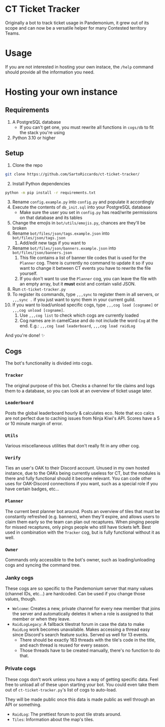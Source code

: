 # CT Ticket Tracker
Originally a bot to track ticket usage in Pandemonium, it grew out of its scope and can now
be a versatile helper for many Contested territory Teams.

# Usage

If you are not interested in hosting your own instace, the `/help` command should provide all
the information you need.

# Hosting your own instance

## Requirements
1. A PostgreSQL database
   * If you can't get one, you must rewrite all functions in `cogs/db` to fit the stack you're using
2. Python 3.10 or higher

## Setup

1. Clone the repo
```bash
git clone https://github.com/SartoRiccardo/ct-ticket-tracker/
```
2. Install Python dependencies
```bash
python -m pip install -r requirements.txt
```
3. Rename `config.example.py` into `config.py` and populate it accordingly
4. Execute the contents of `db_init.sql` into your PostgreSQL database
   * Make sure the user you set in `config.py` has read/write permissions on that database and its tables
5. Change the emojis in `bot/utils/emojis.py`, chances are they'll be broken
6. Rename `bot/files/json/tags.example.json` into `bot/files/json/tags.json`
   1. Add/edit new tags if you want to
7. Rename `bot/files/json/banners.example.json` into `bot/files/json/banners.json`
   1. This file contains a list of banner tile codes that is used for the `Planner` cog. There is currently no command to update it so if you want to change it between CT events you have to rewrite the file yourself.
   2. If you don't want to use the `Planner` cog, you can leave the file with an empty array, but it **must** exist and contain valid JSON.
8. Run `ct-ticket-tracker.py`
9. To register its commands, type `,,,sync` to register them in all servers, or `,,,sync .` if you just want to sync them in your current guild.
10. If you want to load/unload specific cogs, type `,,,cog load [cogname]` or `,,,cog unload [cogname]`.
    1. Use `,,,cog list` to check which cogs are currently loaded
    2. Cog names are in camelCase and do not include the word `Cog` at the end. E.g.: `,,,cog load leaderboard`, `,,,cog load raidLog`

And you're done! ✨

## Cogs
The bot's functionality is divided into cogs.

### `Tracker`
The original purpose of this bot. Checks a channel for tile claims and logs them to a database, so you can look at an overview of ticket usage later.

### `Leaderboard`
Posts the global leaderboard hourly & calculates eco. Note that eco calcs are not perfect due to caching issues from Ninja Kiwi's API. Scores have a 5 or 10 minute margin of error.

### `Utils`
Various miscellaneous utilities that don't really fit in any other cog.

### `Verify`
Ties an user's OAK to their Discord account. Unused in my own hosted instance, due to the OAKs being currently useless for CT, but the modules is there and fully functional should it become relevant.
You can code other uses for OAK-Discord connections if you want, such as a special role if you have certain badges, etc...

### `Planner`
The current best planner bot around.
Posts an overview of tiles that must be constantly refreshed (e.g. banners), when they'll expire, and allows users to claim them early so the team can plan out recaptures.
When pinging people for missed recaptures, only pings people who still have tickets left.
Best used in combination with the `Tracker` cog, but is fully functional without it as well.

### `Owner`
Commands only accessible to the bot's owner, such as loading/unloading cogs and syncing the command tree.

### Janky cogs
These cogs are so specific to the Pandemonium server that many values (channel IDs, etc...) are hardcoded. Can be used if you change those values, though.
* `Welcome`: Creates a new, private channel for every new member that joins the server and automatically deletes it when a role is assigned to that member or when they leave.
* `RaidLogLegacy`: A fallback tilestrat forum in case the data to make `RaidLog` work becomes unavailable. Makes accessing a thread easy since Discord's search feature sucks. Served us well for 13 events.
  * There should be exactly 163 threads with the tile's code in the title, and each thread is reused for every season.
  * Those threads have to be created manually, there's no function to do that.

### Private cogs
These cogs don't work unless you have a way of getting specific data.
Feel free to unload all of these upon starting your bot.
You could even take them out of `ct-ticket-tracker.py`'s list of cogs to auto-load.

They will be made public once this data is made public as well through an API or something.
* `RaidLog`: The prettiest forum to post tile strats around.
* `Tiles`: Information about the map's tiles.
